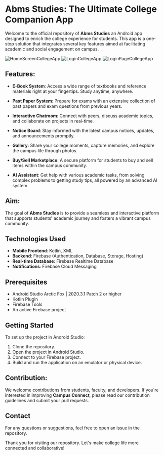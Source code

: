 # Abms Studies: The Ultimate College Companion App

Welcome to the official repository of **Abms Studies** an Android app designed to enrich the college experience for students. This app is a one-stop solution that integrates several key features aimed at facilitating academic and social engagement on campus.

![HomeScreenCollegeApp](https://github.com/Aban3049/CollegeApp/assets/157634467/c8330cd4-e879-4034-aa7c-b97ac0196059)    ![LoginCollegeApp](https://github.com/Aban3049/CollegeApp/assets/157634467/87e27236-956f-4b7c-ab44-5d2cb8f986fd)   ![LoginPageCollegeApp](https://github.com/Aban3049/CollegeApp/assets/157634467/24bcbdf1-af86-4986-b9ab-6c90788bbb64)


## Features:

- **E-Book System**: Access a wide range of textbooks and reference materials right at your fingertips. Study anytime, anywhere.

- **Past Paper System**: Prepare for exams with an extensive collection of past papers and exam questions from previous years.

- **Interactive Chatroom**: Connect with peers, discuss academic topics, and collaborate on projects in real-time.

- **Notice Board**: Stay informed with the latest campus notices, updates, and announcements promptly.

- **Gallery**: Share your college moments, capture memories, and explore the campus life through photos.

- **Buy/Sell Marketplace**: A secure platform for students to buy and sell items within the campus community.

- **AI Assistant**: Get help with various academic tasks, from solving complex problems to getting study tips, all powered by an advanced AI system.

## Aim:

The goal of **Abms Studies** is to provide a seamless and interactive platform that supports students' academic journey and fosters a vibrant campus community.

## Technologies Used
- **Mobile Frontend**: Kotlin, XML
- **Backend**: Firebase (Authentication, Database, Storage, Hosting)
- **Real-time Database**: Firebase Realtime Database
- **Notifications**: Firebase Cloud Messaging

## Prerequisites
- Android Studio Arctic Fox | 2020.3.1 Patch 2 or higher
- Kotlin Plugin
- Firebase Tools
- An active Firebase project

## Getting Started
To set up the project in Android Studio:
1. Clone the repository.
2. Open the project in Android Studio.
3. Connect to your Firebase project.
4. Build and run the application on an emulator or physical device.

## Contribution:

We welcome contributions from students, faculty, and developers. If you're interested in improving **Campus Connect**, please read our contribution guidelines and submit your pull requests.

## Contact
For any questions or suggestions, feel free to open an issue in the repository.

Thank you for visiting our repository. Let's make college life more connected and collaborative!

